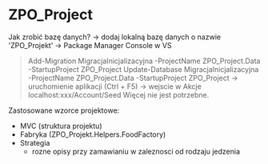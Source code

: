 # ZPO_Project

Jak zrobić bazę danych?
-> dodaj lokalną bazę danych o nazwie 'ZPO_Projekt'
-> Package Manager Console w VS
> Add-Migration MigracjaInicjalizacyjna -ProjectName ZPO_Project.Data -StartupProject ZPO_Project
> Update-Database MigracjaInicjalizacyjna -ProjectName ZPO_Project.Data -StartupProject ZPO_Project
-> uruchomienie aplikacji (Ctrl + F5)
-> wejscie w Akcje localhost:xxx/Account/Seed
Więcej nie jest potrzebne.

Zastosowane wzorce projektowe:
- MVC (struktura projektu)
- Fabryka (ZPO_Projekt.Helpers.FoodFactory)
- Strategia
    - rozne opisy przy zamawianiu w zaleznosci od rodzaju jedzenia